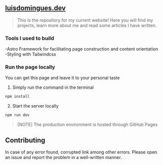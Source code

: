 ## [luisdomingues.dev](https://luis-domingues.github.io/luisdomingues.dev/)

> This is the repository for my current
 website! Here you will find my projects, learn more about me and read some articles I have written.

### Tools I used to build

-Astro Framework for facilitating page construction and content orientation 
-Styling with Tailwindcss

### Run the page locally

You can get this page and leave it to your personal taste

1. Simply run the command in the terminal

```sh
npm install
```

2. Start the server locally 

```sh
npm run dev 
```

> [NOTE]
> The production environment is hosted through GitHub Pages

## Contributing

In case of any error found, corrupted link among other errors. Please open an issue and report the problem in a well-written manner.